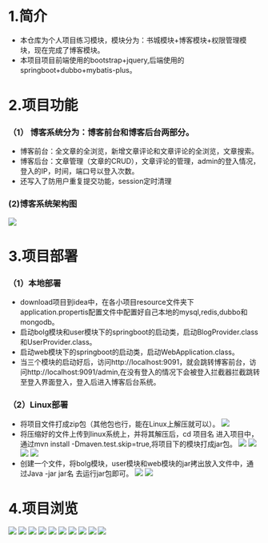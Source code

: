 # 1.简介
* 本仓库为个人项目练习模块，模块分为：书城模块+博客模块+权限管理模块，现在完成了博客模块。
* 本项目项目前端使用的bootstrap+jquery,后端使用的springboot+dubbo+mybatis-plus。
# 2.项目功能
### （1） 博客系统分为：博客前台和博客后台两部分。
* 博客前台：全文章的全浏览，新增文章评论和文章评论的全浏览，文章搜索。
* 博客后台：文章管理（文章的CRUD），文章评论的管理，admin的登入情况，登入的IP，时间，端口号以登入次数。
* 还写入了防用户重复提交功能，session定时清理
### (2)博客系统架构图
![](https://github.com/18376108492/book_system/blob/master/src/main/resources/img/20191214205329.png)
# 3.项目部署
### （1）本地部署
* download项目到idea中，在各小项目resource文件夹下application.propertis配置文件中配置好自己本地的mysql,redis,dubbo和mongodb。
* 启动bolg模块和user模块下的springboot的启动类，启动BlogProvider.class和UserProvider.class。
* 启动web模块下的springboot的启动类，启动WebApplication.class。
* 当三个模块的启动好后，访问http://localhost:9091，就会跳转博客前台，访问http://localhost:9091/admin,在没有登入的情况下会被登入拦截器拦截跳转至登入界面登入，登入后进入博客后台系统。
### （2）Linux部署
* 将项目文件打成zip包（其他包也行，能在Linux上解压就可以）。
![](https://github.com/18376108492/book_system/blob/master/src/main/resources/img/do-01.png)
* 将压缩好的文件上传到linux系统上，并将其解压后，cd 项目名 进入项目中，通过mvn install -Dmaven.test.skip=true,将项目下的模块打成jar包。
![](https://github.com/18376108492/book_system/blob/master/src/main/resources/img/do-02.png)
![](https://github.com/18376108492/book_system/blob/master/src/main/resources/img/do-03.png)
![](https://github.com/18376108492/book_system/blob/master/src/main/resources/img/do-04.png)
![](https://github.com/18376108492/book_system/blob/master/src/main/resources/img/do-05.png)
* 创建一个文件，将bolg模块，user模块和web模块的jar拷出放入文件中，通过Java -jar jar名 去运行jar包即可。
![](https://github.com/18376108492/book_system/blob/master/src/main/resources/img/do-06.png)
![](https://github.com/18376108492/book_system/blob/master/src/main/resources/img/do-07.png)
# 4.项目浏览
![](https://github.com/18376108492/book_system/blob/master/src/main/resources/img/blog-01.png)
![](https://github.com/18376108492/book_system/blob/master/src/main/resources/img/blog-03.png)
![](https://github.com/18376108492/book_system/blob/master/src/main/resources/img/blog-04.png)
![](https://github.com/18376108492/book_system/blob/master/src/main/resources/img/blog-02.png)
![](https://github.com/18376108492/book_system/blob/master/src/main/resources/img/blog05.png)
![](https://github.com/18376108492/book_system/blob/master/src/main/resources/img/blog-06.png)
![](https://github.com/18376108492/book_system/blob/master/src/main/resources/img/blog-07.png)
![](https://github.com/18376108492/book_system/blob/master/src/main/resources/img/blog-08.png)
![](https://github.com/18376108492/book_system/blob/master/src/main/resources/img/blog-09.png)
![](https://github.com/18376108492/book_system/blob/master/src/main/resources/img/blog-10.png)
